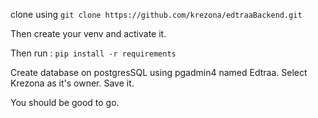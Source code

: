 clone using  `git clone https://github.com/krezona/edtraaBackend.git`

Then create your venv and activate it.

Then run : `pip install -r requirements`

Create database on postgresSQL using pgadmin4 named Edtraa. Select Krezona as it's owner. Save it.

You should be good to go.

